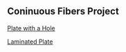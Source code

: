 ## Coninuous Fibers Project
[Plate with a Hole](https://m3lab.github.io/PlateHole.html)

[Laminated Plate](https://m3lab.github.io/LamPlate.html)
